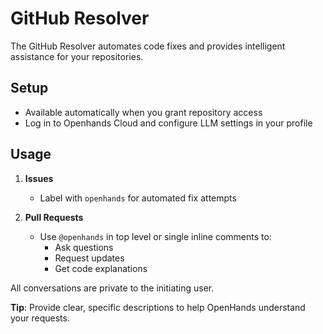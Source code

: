 # GitHub Resolver

The GitHub Resolver automates code fixes and provides intelligent assistance for your repositories.

## Setup

- Available automatically when you grant repository access
- Log in to Openhands Cloud and configure LLM settings in your profile

## Usage

1. **Issues**

   - Label with `openhands` for automated fix attempts

2. **Pull Requests**
   - Use `@openhands` in top level or single inline comments to:
     - Ask questions
     - Request updates
     - Get code explanations

All conversations are private to the initiating user.

**Tip**: Provide clear, specific descriptions to help OpenHands understand your requests.
